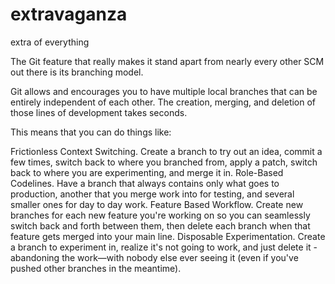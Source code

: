 # extravaganza
extra of everything

The Git feature that really makes it stand apart from nearly every other SCM out there is its branching model.

Git allows and encourages you to have multiple local branches that can be entirely independent of each other. The creation, merging, and deletion of those lines of development takes seconds.

This means that you can do things like:

Frictionless Context Switching. Create a branch to try out an idea, commit a few times, switch back to where you branched from, apply a patch, switch back to where you are experimenting, and merge it in. Role-Based Codelines. Have a branch that always contains only what goes to production, another that you merge work into for testing, and several smaller ones for day to day work. Feature Based Workflow. Create new branches for each new feature you're working on so you can seamlessly switch back and forth between them, then delete each branch when that feature gets merged into your main line. Disposable Experimentation. Create a branch to experiment in, realize it's not going to work, and just delete it - abandoning the work—with nobody else ever seeing it (even if you've pushed other branches in the meantime).
